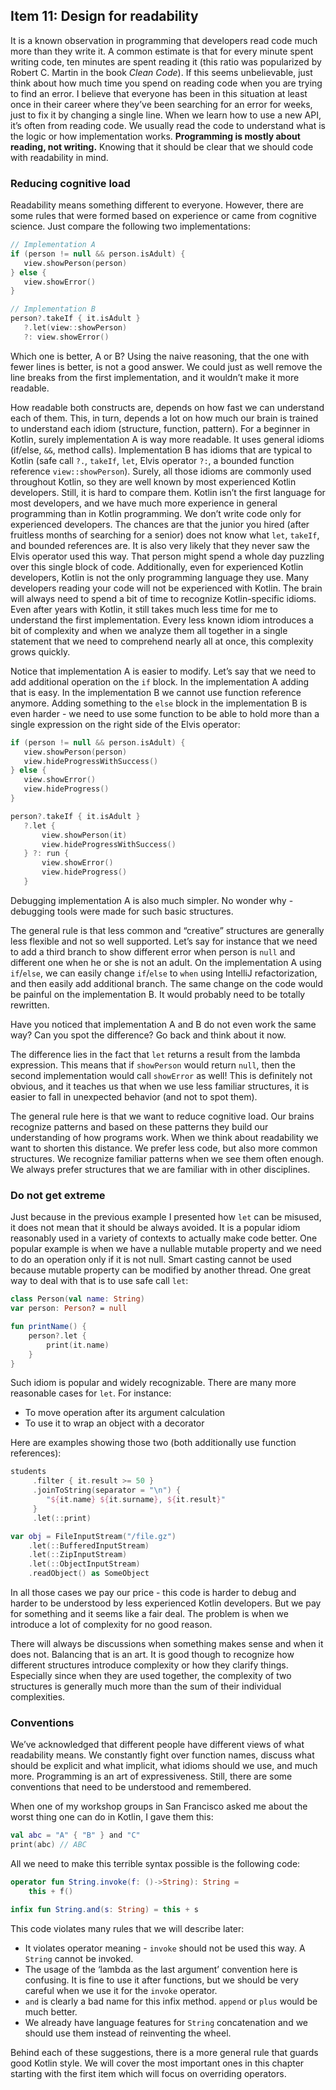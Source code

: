 ## Item 11: Design for readability

It is a known observation in programming that developers read code much more than they write it. A common estimate is that for every minute spent writing code, ten minutes are spent reading it (this ratio was popularized by Robert C. Martin in the book *Clean Code*). If this seems unbelievable, just think about how much time you spend on reading code when you are trying to find an error. I believe that everyone has been in this situation at least once in their career where they’ve been searching for an error for weeks, just to fix it by changing a single line. When we learn how to use a new API, it’s often from reading code. We usually read the code to understand what is the logic or how implementation works. **Programming is mostly about reading, not writing.** Knowing that it should be clear that we should code with readability in mind.

### Reducing cognitive load

Readability means something different to everyone. However, there are some rules that were formed based on experience or came from cognitive science. Just compare the following two implementations:

``` kotlin
// Implementation A
if (person != null && person.isAdult) {
   view.showPerson(person)
} else {
   view.showError()
}

// Implementation B
person?.takeIf { it.isAdult }
   ?.let(view::showPerson)
   ?: view.showError()
```

Which one is better, A or B? Using the naive reasoning, that the one with fewer lines is better, is not a good answer. We could just as well remove the line breaks from the first implementation, and it wouldn’t make it more readable. 

How readable both constructs are, depends on how fast we can understand each of them. This, in turn, depends a lot on how much our brain is trained to understand each idiom (structure, function, pattern). For a beginner in Kotlin, surely implementation A is way more readable. It uses general idioms (if/else, `&&`, method calls). Implementation B has idioms that are typical to Kotlin (safe call `?.`, `takeIf`, `let`, Elvis operator `?:`, a bounded function reference `view::showPerson`). Surely, all those idioms are commonly used throughout Kotlin, so they are well known by most experienced Kotlin developers. Still, it is hard to compare them. Kotlin isn’t the first language for most developers, and we have much more experience in general programming than in Kotlin programming. We don’t write code only for experienced developers. The chances are that the junior you hired (after fruitless months of searching for a senior) does not know what `let`, `takeIf`, and bounded references are. It is also very likely that they never saw the Elvis operator used this way. That person might spend a whole day puzzling over this single block of code. Additionally, even for experienced Kotlin developers, Kotlin is not the only programming language they use. Many developers reading your code will not be experienced with Kotlin. The brain will always need to spend a bit of time to recognize Kotlin-specific idioms. Even after years with Kotlin, it still takes much less time for me to understand the first implementation. Every less known idiom introduces a bit of complexity and when we analyze them all together in a single statement that we need to comprehend nearly all at once, this complexity grows quickly.

Notice that implementation A is easier to modify. Let’s say that we need to add additional operation on the `if` block. In the implementation A adding that is easy. In the implementation B we cannot use function reference anymore. Adding something to the `else` block in the implementation B is even harder - we need to use some function to be able to hold more than a single expression on the right side of the Elvis operator:

``` kotlin
if (person != null && person.isAdult) {
   view.showPerson(person)
   view.hideProgressWithSuccess()
} else {
   view.showError()
   view.hideProgress()
}

person?.takeIf { it.isAdult }
   ?.let {
       view.showPerson(it)
       view.hideProgressWithSuccess()
   } ?: run {
       view.showError()
       view.hideProgress()
   }
```

Debugging implementation A is also much simpler. No wonder why - debugging tools were made for such basic structures. 

The general rule is that less common and “creative” structures are generally less flexible and not so well supported. Let’s say for instance that we need to add a third branch to show different error when person is `null` and different one when he or she is not an adult. On the implementation A using `if`/`else`, we can easily change `if`/`else` to `when` using IntelliJ refactorization, and then easily add additional branch. The same change on the code would be painful on the implementation B. It would probably need to be totally rewritten.

Have you noticed that implementation A and B do not even work the same way? Can you spot the difference? Go back and think about it now. 

The difference lies in the fact that `let` returns a result from the lambda expression. This means that if `showPerson` would return `null`, then the second implementation would call `showError` as well! This is definitely not obvious, and it teaches us that when we use less familiar structures, it is easier to fall in unexpected behavior (and not to spot them).

The general rule here is that we want to reduce cognitive load. Our brains recognize patterns and based on these patterns they build our understanding of how programs work. When we think about readability we want to shorten this distance. We prefer less code, but also more common structures. We recognize familiar patterns when we see them often enough. We always prefer structures that we are familiar with in other disciplines.

### Do not get extreme

Just because in the previous example I presented how `let` can be misused, it does not mean that it should be always avoided. It is a popular idiom reasonably used in a variety of contexts to actually make code better. One popular example is when we have a nullable mutable property and we need to do an operation only if it is not null. Smart casting cannot be used because mutable property can be modified by another thread. One great way to deal with that is to use safe call `let`:

``` kotlin
class Person(val name: String)
var person: Person? = null

fun printName() {
    person?.let {
        print(it.name)
    }
}
```

Such idiom is popular and widely recognizable. There are many more reasonable cases for `let`. For instance:

- To move operation after its argument calculation
- To use it to wrap an object with a decorator

Here are examples showing those two (both additionally use function references):

``` kotlin
students
     .filter { it.result >= 50 }	
     .joinToString(separator = "\n") { 
        "${it.name} ${it.surname}, ${it.result}" 
     }
     .let(::print)

var obj = FileInputStream("/file.gz")
    .let(::BufferedInputStream)
    .let(::ZipInputStream)
    .let(::ObjectInputStream)
    .readObject() as SomeObject
```

In all those cases we pay our price - this code is harder to debug and harder to be understood by less experienced Kotlin developers. But we pay for something and it seems like a fair deal. The problem is when we introduce a lot of complexity for no good reason. 

There will always be discussions when something makes sense and when it does not. Balancing that is an art. It is good though to recognize how different structures introduce complexity or how they clarify things. Especially since when they are used together, the complexity of two structures is generally much more than the sum of their individual complexities. 

### Conventions

We’ve acknowledged that different people have different views of what readability means. We constantly fight over function names, discuss what should be explicit and what implicit, what idioms should we use, and much more. Programming is an art of expressiveness. Still, there are some conventions that need to be understood and remembered. 

When one of my workshop groups in San Francisco asked me about the worst thing one can do in Kotlin, I gave them this:

``` kotlin
val abc = "A" { "B" } and "C"
print(abc) // ABC
```

All we need to make this terrible syntax possible is the following code:

``` kotlin
operator fun String.invoke(f: ()->String): String = 
    this + f()

infix fun String.and(s: String) = this + s
```

This code violates many rules that we will describe later:

- It violates operator meaning - `invoke` should not be used this way. A `String` cannot be invoked.
- The usage of the ‘lambda as the last argument’ convention here is confusing. It is fine to use it after functions, but we should be very careful when we use it for the `invoke` operator. 
- `and` is clearly a bad name for this infix method. `append` or `plus` would be much better. 
- We already have language features for `String` concatenation and we should use them instead of reinventing the wheel. 

Behind each of these suggestions, there is a more general rule that guards good Kotlin style. We will cover the most important ones in this chapter starting with the first item which will focus on overriding operators.